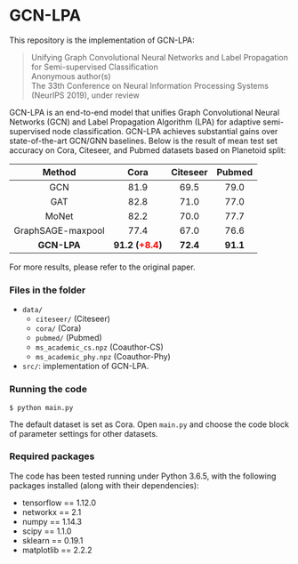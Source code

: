 # GCN-LPA

This repository is the implementation of GCN-LPA:
> Unifying Graph Convolutional Neural Networks and Label Propagation for Semi-supervised Classification  
Anonymous author(s)  
The 33th Conference on Neural Information Processing Systems (NeurIPS 2019), under review

GCN-LPA is an end-to-end model that unifies Graph Convolutional Neural Networks (GCN) and Label Propagation Algorithm (LPA) for adaptive semi-supervised node classification.
GCN-LPA achieves substantial gains over state-of-the-art GCN/GNN baselines.
Below is the result of mean test set accuracy on Cora, Citeseer, and Pubmed datasets based on Planetoid split:

| Method                | Cora     | Citeseer | Pubmed   |
| :-------------------: | :------: | :------: | :------: |
| GCN                   | 81.9     | 69.5     | 79.0     |
| GAT                   | 82.8     | 71.0     | 77.0     |
| MoNet                 | 82.2     | 70.0     | 77.7     |
| GraphSAGE-maxpool     | 77.4     | 67.0     | 76.6     |
| __GCN-LPA__           | __91.2 (<span style="color:red;">+8.4</span>)__ | __72.4__ | __91.1__ |

For more results, please refer to the original paper.

### Files in the folder

- `data/`
  - `citeseer/` (Citeseer)
  - `cora/` (Cora)
  - `pubmed/` (Pubmed)
  - `ms_academic_cs.npz` (Coauthor-CS)
  - `ms_academic_phy.npz` (Coauthor-Phy)
- `src/`: implementation of GCN-LPA.




### Running the code

```
$ python main.py
```
The default dataset is set as Cora.
Open `main.py`  and choose the code block of parameter settings for other datasets.


### Required packages

The code has been tested running under Python 3.6.5, with the following packages installed (along with their dependencies):

- tensorflow == 1.12.0
- networkx == 2.1
- numpy == 1.14.3
- scipy == 1.1.0
- sklearn == 0.19.1
- matplotlib == 2.2.2
